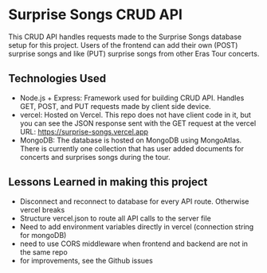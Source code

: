 # Surprise Songs CRUD API
This CRUD API handles requests made to the Surprise Songs database setup for this project. Users of the frontend can add their own (POST) surprise songs and like (PUT) surprise songs from other Eras Tour concerts.

## Technologies Used
- Node.js + Express: Framework used for building CRUD API. Handles GET, POST, and PUT requests made by client side device. 
- vercel:  Hosted on Vercel. This repo does not have client code in it, but you can see the JSON response sent with the GET request at the vercel URL: <a href="https://surprise-songs.vercel.app">https://surprise-songs.vercel.app</a> 
- MongoDB: The database is hosted on MongoDB using MongoAtlas. There is currently one collection that has user added documents for concerts and surprises songs during the tour.

## Lessons Learned in making this project
- Disconnect and reconnect to database for every API route. Otherwise vercel breaks
- Structure vercel.json to route all API calls to the server file
- Need to add environment variables directly in vercel (connection string for mongoDB)
- need to use CORS middleware when frontend and backend are not in the same repo
- for improvements, see the Github issues 
